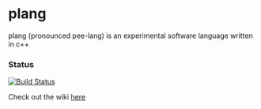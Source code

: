 # plang
plang (pronounced pee-lang) is an experimental software language written in c++

### Status
[![Build Status](https://travis-ci.org/thesheps/plang.png)](https://travis-ci.org/thesheps/plang)

Check out the wiki [here](../../wiki)
